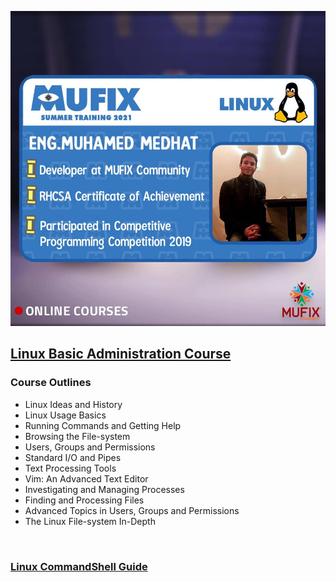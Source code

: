 <div align="left" width="50">

<img src="https://github.com/iNightjar/Linux-Basic-Adminitration/blob/master/Poster/MUFIX%20Summer%20Training%202021.jpg?raw=true" href="https://github.com/iNightjar" alt="Course Poster"  width="550"/><br> 
  
## [Linux Basic Administration Course](https://www.youtube.com/playlist?list=PLexK3rDTGwNYN0tuYz14lto1pHsy7Oj2X)

### Course Outlines
* Linux Ideas and History
* Linux Usage Basics
* Running Commands and Getting Help
* Browsing the File-system
* Users, Groups and Permissions
* Standard I/O and Pipes
* Text Processing Tools
* Vim: An Advanced Text Editor
* Investigating and Managing Processes
* Finding and Processing Files
* Advanced Topics in Users, Groups and Permissions
* The Linux File-system In-Depth

</div>
<br>

### [Linux CommandShell Guide](https://github.com/iNightjar/Linux-Basic-Adminitration/blob/master/Documentations/LinuxCommandShell.pdf?raw=true)